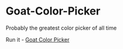 # Goat-Color-Picker
Probably the greatest color picker of all time

Run it - [Goat Color Picker](https://rawcdn.githack.com/dcog989/Goat-Color-Picker/ea6ec8d5651a457cddfdee3461583f414759bde9/Goat%20Color%20Picker.html)
